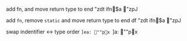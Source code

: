 add fn, and move return type to end
    "zdt ifn$a "zpJ

add `fn`, remove `static` and move return type to end
    df "zdt ifn$a "zpJ

swap indentifier <-> type order
    `]ea: ""px
    `]a: ""px

